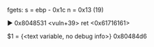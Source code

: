 fgets:
s = ebp - 0x1c
n = 0x13 (19)

► 0x8048531 <vuln+39>    ret    <0x61716161>

$1 = {<text variable, no debug info>} 0x80484d6 <win>
